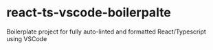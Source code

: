 # react-ts-vscode-boilerpalte
Boilerplate project for fully auto-linted and formatted React/Typescript using VSCode
